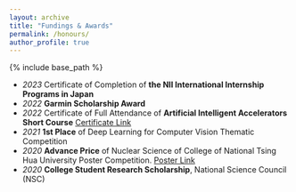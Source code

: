 ```yaml
---
layout: archive
title: "Fundings & Awards"
permalink: /honours/
author_profile: true
---
```


{% include base_path %}

- _2023_ Certificate of Completion of **the NII International Internship Programs in Japan**
- _2022_ **Garmin Scholarship Award**
- _2022_ Certificate of Full Attendance of **Artificial Intelligent Accelerators Short Course** [Certificate Link](https://global.turingcerts.com/co/cert?hash=9648ca56a276a632d2d39dc9129e7d6c4fa6e0a3a3d63297d4017725c3dc8580)
- _2021_ **1st Place** of Deep Learning for Computer Vision Thematic Competition
- _2020_ **Advance Price** of Nuclear Science of College of National Tsing Hua University Poster Competition. [Poster Link](https://drive.google.com/file/d/12Ie4czsJfziFEuv2XnQ3WasF7xxjsL3y/view?usp=sharing)
- _2020_ **College Student Research Scholarship**, National Science Council (NSC)
